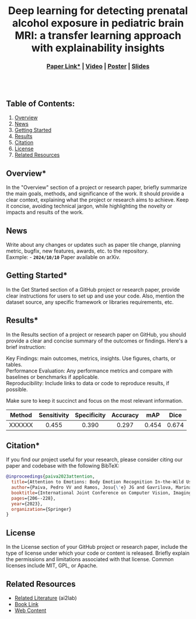 <div align="center">
  
# Deep learning for detecting prenatal alcohol exposure in pediatric brain MRI: a transfer learning approach with explainability insights
</div>

<h3 align="center">
  <a href="https://www.frontiersin.org/journals/computational-neuroscience/articles/10.3389/fncom.2024.1434421/full">Paper Link*</a> |
  <a href="https://www.youtube.com/watch?v=cyrxJJ_nnaQ">Video</a> |
  <a href="sources/cvpr23_uniad_poster.png">Poster</a> |
  <a href="https://opendrivelab.com/e2ead/UniAD_plenary_talk_slides.pdf">Slides</a>
</h3>

<br><br>


## Table of Contents:
1. [Overview](#overview)
2. [News](#news)
3. [Getting Started](#start)
4. [Results](#results)
5. [Citation](#citation)
6. [License](#license)
7. [Related Resources](#resources)

## Overview* <a name="overview"></a>
In the "Overview" section of a project or research paper, briefly summarize the main goals, methods, and significance of the work. It should provide a clear context, explaining what the project or research aims to achieve. Keep it concise, avoiding technical jargon, while highlighting the novelty or impacts and results of the work.

## News <a name="news"></a>
Write about any changes or updates such as paper tile change, planning metric, bugfix, new features, awards, etc. to the repository.\
Eaxmple: - **`2024/10/10`** Paper available on arXiv.

## Getting Started* <a name="start"></a>
In the Get Started section of a GitHub project or research paper, provide clear instructions for users to set up and use your code. Also, mention the dataset source, any specific framework or libraries requirements, etc.

## Results* <a name="results"></a>
In the Results section of a project or research paper on GitHub, you should provide a clear and concise summary of the outcomes or findings. Here's a brief instruction:

Key Findings: main outcomes, metrics, insights. Use figures, charts, or tables.\
Performance Evaluation: Any performance metrics and compare with baselines or benchmarks if applicable.\
Reproducibility: Include links to data or code to reproduce results, if possible.

Make sure to keep it succinct and focus on the most relevant information.

| Method | Sensitivity | Specificity | Accuracy | mAP | Dice |
| :---: | :---: | :---: | :---: | :---:|:---:| 
| XXXXXX | 0.455 | 0.390 | 0.297 | 0.454 | 0.674 |


## Citation* <a name="citation"></a>

If you find our project useful for your research, please consider citing our paper and codebase with the following BibTeX:

```bibtex
@inproceedings{paiva2023attention,
  title={Attention to Emotions: Body Emotion Recognition In-the-Wild Using Self-attention Transformer Network},
  author={Paiva, Pedro VV and Ramos, Josu{\'e} JG and Gavrilova, Marina and Carvalho, Marco AG},
  booktitle={International Joint Conference on Computer Vision, Imaging and Computer Graphics},
  pages={206--228},
  year={2023},
  organization={Springer}
}
```

## License <a name="license"></a>
In the License section of your GitHub project or research paper, include the type of license under which your code or content is released. Briefly explain the permissions and limitations associated with that license. Common licenses include MIT, GPL, or Apache.

## Related Resources <a name="resources"></a>
- [Related Literature](https://www.frontiersin.org/journals/computational-neuroscience/articles/10.3389/fncom.2024.1434421/full) (ai2lab)
- [Book Link](https://www.amazon.ca/Hands-Machine-Learning-Scikit-Learn-TensorFlow/dp/1098125975/ref=asc_df_1098125975/?gad_source=1&hvadid=706745562943&hvdev=c&hvdvcmdl&hvlocint&hvlocphy=9001320&hvnetw=g&hvpone&hvpos&hvptwo&hvqmt&hvrand=18226388509454359838&hvtargid=pla-1651497364252&linkCode=df0&mcid=7e8ca6f4dddf3bd783d530f456a83b68&psc=1&tag=googleshopc0c-20)
- [Web Content](https://d2l.ai/)
